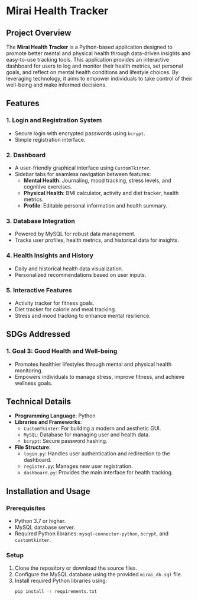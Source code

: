# Mirai Health Tracker

## Project Overview
The **Mirai Health Tracker** is a Python-based application designed to promote better mental and physical health through data-driven insights and easy-to-use tracking tools. This application provides an interactive dashboard for users to log and monitor their health metrics, set personal goals, and reflect on mental health conditions and lifestyle choices. By leveraging technology, it aims to empower individuals to take control of their well-being and make informed decisions.

## Features
### 1. Login and Registration System
- Secure login with encrypted passwords using `bcrypt`.
- Simple registration interface.

### 2. Dashboard
- A user-friendly graphical interface using `CustomTkinter`.
- Sidebar tabs for seamless navigation between features:
  - **Mental Health**: Journaling, mood tracking, stress levels, and cognitive exercises.
  - **Physical Health**: BMI calculator, activity and diet tracker, health metrics.
  - **Profile**: Editable personal information and health summary.

### 3. Database Integration
- Powered by MySQL for robust data management.
- Tracks user profiles, health metrics, and historical data for insights.

### 4. Health Insights and History
- Daily and historical health data visualization.
- Personalized recommendations based on user inputs.

### 5. Interactive Features
- Activity tracker for fitness goals.
- Diet tracker for calorie and meal tracking.
- Stress and mood tracking to enhance mental resilience.

## SDGs Addressed
### 1. Goal 3: Good Health and Well-being
- Promotes healthier lifestyles through mental and physical health monitoring.
- Empowers individuals to manage stress, improve fitness, and achieve wellness goals.

## Technical Details
- **Programming Language**: Python
- **Libraries and Frameworks**:
  - `CustomTkinter`: For building a modern and aesthetic GUI.
  - `MySQL`: Database for managing user and health data.
  - `bcrypt`: Secure password hashing.
- **File Structure**:
  - `login.py`: Handles user authentication and redirection to the dashboard.
  - `register.py`: Manages new user registration.
  - `dashboard.py`: Provides the main interface for health tracking.

## Installation and Usage
### Prerequisites
- Python 3.7 or higher.
- MySQL database server.
- Required Python libraries: `mysql-connector-python`, `bcrypt`, and `customtkinter`.

### Setup
1. Clone the repository or download the source files.
2. Configure the MySQL database using the provided `mirai_db.sql` file.
3. Install required Python libraries using:
   ```bash
   pip install -r requirements.txt

